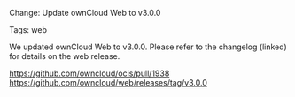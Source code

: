 Change: Update ownCloud Web to v3.0.0

Tags: web

We updated ownCloud Web to v3.0.0. Please refer to the changelog (linked) for details on the web release.

https://github.com/owncloud/ocis/pull/1938
https://github.com/owncloud/web/releases/tag/v3.0.0
